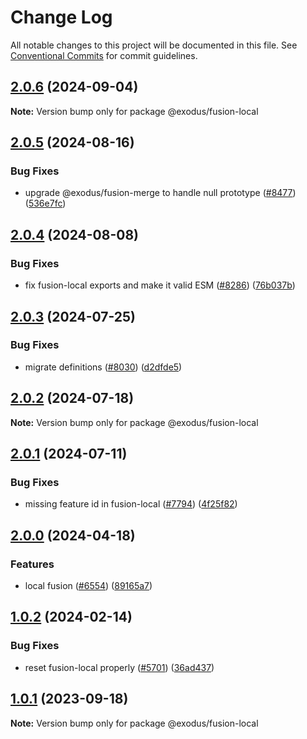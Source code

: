 # Change Log

All notable changes to this project will be documented in this file.
See [Conventional Commits](https://conventionalcommits.org) for commit guidelines.

## [2.0.6](https://github.com/ExodusMovement/exodus-hydra/compare/@exodus/fusion-local@2.0.5...@exodus/fusion-local@2.0.6) (2024-09-04)

**Note:** Version bump only for package @exodus/fusion-local

## [2.0.5](https://github.com/ExodusMovement/exodus-hydra/compare/@exodus/fusion-local@2.0.4...@exodus/fusion-local@2.0.5) (2024-08-16)

### Bug Fixes

- upgrade @exodus/fusion-merge to handle null prototype ([#8477](https://github.com/ExodusMovement/exodus-hydra/issues/8477)) ([536e7fc](https://github.com/ExodusMovement/exodus-hydra/commit/536e7fc7964351ba5ac496342391d689aac1e3c6))

## [2.0.4](https://github.com/ExodusMovement/exodus-hydra/compare/@exodus/fusion-local@2.0.3...@exodus/fusion-local@2.0.4) (2024-08-08)

### Bug Fixes

- fix fusion-local exports and make it valid ESM ([#8286](https://github.com/ExodusMovement/exodus-hydra/issues/8286)) ([76b037b](https://github.com/ExodusMovement/exodus-hydra/commit/76b037b6c81a9009a2001444172904777b069607))

## [2.0.3](https://github.com/ExodusMovement/exodus-hydra/compare/@exodus/fusion-local@2.0.2...@exodus/fusion-local@2.0.3) (2024-07-25)

### Bug Fixes

- migrate definitions ([#8030](https://github.com/ExodusMovement/exodus-hydra/issues/8030)) ([d2dfde5](https://github.com/ExodusMovement/exodus-hydra/commit/d2dfde55dfa843eb52842f64b3aac3a6f9a59069))

## [2.0.2](https://github.com/ExodusMovement/exodus-hydra/compare/@exodus/fusion-local@2.0.1...@exodus/fusion-local@2.0.2) (2024-07-18)

**Note:** Version bump only for package @exodus/fusion-local

## [2.0.1](https://github.com/ExodusMovement/exodus-hydra/compare/@exodus/fusion-local@2.0.0...@exodus/fusion-local@2.0.1) (2024-07-11)

### Bug Fixes

- missing feature id in fusion-local ([#7794](https://github.com/ExodusMovement/exodus-hydra/issues/7794)) ([4f25f82](https://github.com/ExodusMovement/exodus-hydra/commit/4f25f8268cdcd6b86c2396ccfe2280afa07a4fb4))

## [2.0.0](https://github.com/ExodusMovement/exodus-hydra/compare/@exodus/fusion-local@1.0.2...@exodus/fusion-local@2.0.0) (2024-04-18)

### Features

- local fusion ([#6554](https://github.com/ExodusMovement/exodus-hydra/issues/6554)) ([89165a7](https://github.com/ExodusMovement/exodus-hydra/commit/89165a78e5cb88cab1e582f3e2f2c2ca508f90cf))

## [1.0.2](https://github.com/ExodusMovement/exodus-hydra/compare/@exodus/fusion-local@1.0.1...@exodus/fusion-local@1.0.2) (2024-02-14)

### Bug Fixes

- reset fusion-local properly ([#5701](https://github.com/ExodusMovement/exodus-hydra/issues/5701)) ([36ad437](https://github.com/ExodusMovement/exodus-hydra/commit/36ad437fa08b191ac9d32ed12c97b9a6f82be399))

## [1.0.1](https://github.com/ExodusMovement/exodus-hydra/compare/@exodus/fusion-local@1.0.0...@exodus/fusion-local@1.0.1) (2023-09-18)

**Note:** Version bump only for package @exodus/fusion-local
